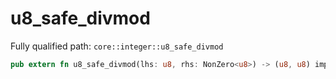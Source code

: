 # u8_safe_divmod

Fully qualified path: `core::integer::u8_safe_divmod`

```rust
pub extern fn u8_safe_divmod(lhs: u8, rhs: NonZero<u8>) -> (u8, u8) implicits(RangeCheck) nopanic;
```

